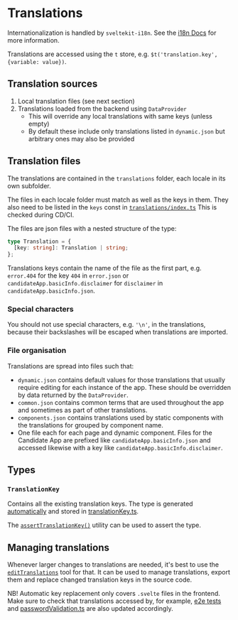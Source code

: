 # Translations

Internationalization is handled by `sveltekit-i18n`. See the [i18n Docs](/docs/internationalization.md) for more information.

Translations are accessed using the `t` store, e.g. `$t('translation.key', {variable: value})`.

## Translation sources

1. Local translation files (see next section)
2. Translations loaded from the backend using `DataProvider`
   - This will override any local translations with same keys (unless empty)
   - By default these include only translations listed in `dynamic.json` but arbitrary ones may also be provided

## Translation files

The translations are contained in the `translations` folder, each locale in its own subfolder.

The files in each locale folder must match as well as the keys in them. They also need to be listed in the `keys` const in [`translations/index.ts`](./translations/index.ts) This is checked during CD/CI.

The files are json files with a nested structure of the type:

```ts
type Translation = {
  [key: string]: Translation | string;
};
```

Translations keys contain the name of the file as the first part, e.g. `error.404` for the key `404` in `error.json` or `candidateApp.basicInfo.disclaimer` for `disclaimer` in `candidateApp.basicInfo.json`.

### Special characters

You should not use special characters, e.g. `'\n'`, in the translations, because their backslashes will be escaped when translations are imported.

### File organisation

Translations are spread into files such that:

- `dynamic.json` contains default values for those translations that usually require editing for each instance of the app. These should be overridden by data returned by the `DataProvider`.
- `common.json` contains common terms that are used throughout the app and sometimes as part of other translations.
- `components.json` contains translations used by static components with the translations for grouped by component name.
- One file each for each page and dynamic component. Files for the Candidate App are prefixed like `candidateApp.basicInfo.json` and accessed likewise with a key like `candidateApp.basicInfo.disclaimer`.

## Types

### `TranslationKey`

Contains all the existing translation keys. The type is generated [automatically](/frontend/tools/translationKey/generateTranslationKeyType.ts) and stored in [translationKey.ts](/frontend/src/lib/types/generated/translationKey.ts).

The [`assertTranslationKey()`](./utils/assertTranslationKey.ts) utility can be used to assert the type.

## Managing translations

Whenever larger changes to translations are needed, it's best to use the [`editTranslations`](/frontend/tools/editTranslations/editTranslations.ts) tool for that. It can be used to manage translations, export them and replace changed translation keys in the source code.

NB! Automatic key replacement only covers `.svelte` files in the frontend. Make sure to check that translations accessed by, for example, [e2e tests](/tests/) and [passwordValidation.ts](/@openvaa/app-shared/utils/passwordValidation.ts) are also updated accordingly.
